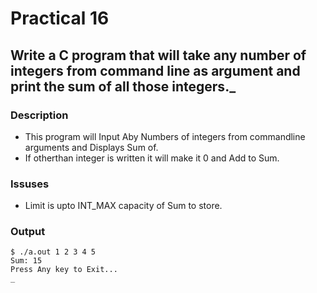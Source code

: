 # Practical 16
## Write a C program that will take any number of integers from command line as argument and print the sum of all those integers._

### Description
- This program will Input Aby Numbers of integers from commandline arguments and Displays Sum of.
- If otherthan integer is written it will make it 0 and Add to Sum.  
 
### Issuses
- Limit is upto INT_MAX capacity of Sum to store. 

### Output

```
$ ./a.out 1 2 3 4 5
Sum: 15
Press Any key to Exit...
_ 
```  

